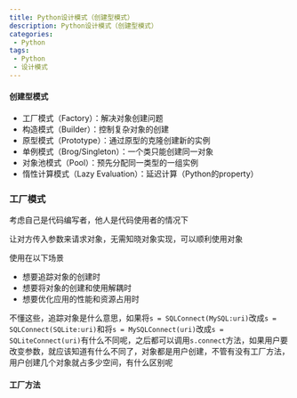 ```yaml
---
title: Python设计模式（创建型模式）
description: Python设计模式（创建型模式）
categories:
 - Python
tags:
 - Python
 - 设计模式
---
```



#### 创建型模式
* 工厂模式（Factory）：解决对象创建问题
* 构造模式（Builder）：控制复杂对象的创建
* 原型模式（Prototype）：通过原型的克隆创建新的实例
* 单例模式（Brog/Singleton）：一个类只能创建同一对象
* 对象池模式（Pool）：预先分配同一类型的一组实例
* 惰性计算模式（Lazy Evaluation）：延迟计算（Python的property）


### 工厂模式
考虑自己是代码编写者，他人是代码使用者的情况下

让对方传入参数来请求对象，无需知晓对象实现，可以顺利使用对象

使用在以下场景

* 想要追踪对象的创建时
* 想要将对象的创建和使用解耦时
* 想要优化应用的性能和资源占用时

不懂这些，追踪对象是什么意思，如果将`s = SQLConnect(MySQL:uri)`改成`s = SQLConnect(SQLite:uri)`和将`s = MySQLConnect(uri)`改成`s = SQLiteConnect(uri)`有什么不同呢，之后都可以调用`s.connect`方法，如果用户要改变参数，就应该知道有什么不同了，对象都是用户创建，不管有没有工厂方法，用户创建几个对象就占多少空间，有什么区别呢

#### 工厂方法
````



